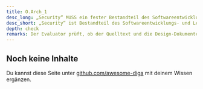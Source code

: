 ```yaml
---
title: O.Arch_1
desc_long: „Security“ MUSS ein fester Bestandteil des Softwareentwicklungs- und Lebenszyklus‘ für die gesamte Web-Anwendung und das Hintergrundsystem sein.
desc_short: „Security“ ist Bestandteil des Softwareentwicklungs- und Lebenszyklus.
depth: check
remarks: Der Evaluator prüft, ob der Quelltext und die Design-Dokumente auf die Verwendung aktueller „Best-Practices“ bei der Entwicklung schließen lassen.
---
```


## Noch keine Inhalte

Du kannst diese Seite unter [github.com/awesome-diga](https://github.com/awesome-diga/tr-faq) mit deinem Wissen ergänzen.
